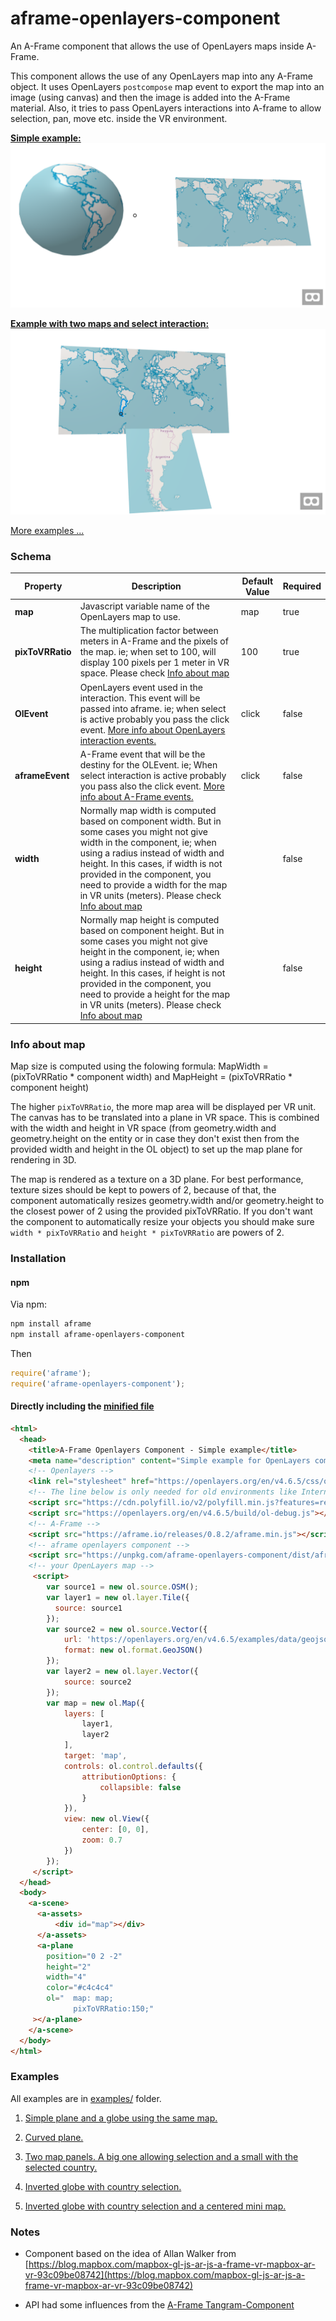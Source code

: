 # aframe-openlayers-component

An A-Frame component that allows the use of OpenLayers maps inside A-Frame.

This component allows the use of any OpenLayers map into any A-Frame object. It uses OpenLayers `postcompose` map event to export the map into an image (using canvas) and then the image is added into the A-Frame material. Also, it tries to pass OpenLayers interactions into A-frame to allow selection, pan, move etc. inside the VR environment.


**[Simple example:](https://lcalisto.github.io/aframe-openlayers-component/examples/simple.html)**
[![Example](docs/simple.png)](https://lcalisto.github.io/aframe-openlayers-component/examples/simple.html)

**[Example with two maps and select interaction:](https://lcalisto.github.io/aframe-openlayers-component/examples/select.html)**
[![Example](docs/select.png)](https://lcalisto.github.io/aframe-openlayers-component/examples/select.html)

[More examples ...](#examples)

### Schema

| Property | Description | Default Value | Required |
| -------- | ----------- | ------------- | ---- |
| **map** | Javascript variable name of the OpenLayers map to use. | map | true|
| **pixToVRRatio** | The multiplication factor between meters in A-Frame and the pixels of the map. ie; when set to 100, will display 100 pixels per 1 meter in VR space. Please check [Info about map](#info-about-map) | 100 | true |
| **OlEvent** | OpenLayers event used in the interaction. This event will be passed into aframe. ie; when select is active probably you pass the click event. [More info about OpenLayers interaction events.](https://openlayers.org/en/latest/apidoc/ol.interaction.html) | click | false |
| **aframeEvent** | A-Frame event that will be the destiny for the OLEvent. ie; When select interaction is active probably you pass also the click event. [More info about A-Frame events.](https://aframe.io/docs/0.8.0/introduction/interactions-and-controllers.html#sidebar)  | click | false |
| **width** | Normally map width is computed based on component width. But in some cases you might not give width in the component, ie; when using a radius instead of width and height. In this cases, if width is not provided in the component, you need to provide a width for the map in VR units (meters). Please check [Info about map](#info-about-map) |  | false |
| **height** | Normally map height is computed based on component height. But in some cases you might not give height in the component, ie; when using a radius instead of width and height. In this cases, if height is not provided in the component, you need to provide a height for the map in VR units (meters). Please check [Info about map](#info-about-map)  |  | false |

### Info about map

Map size is computed using the folowing formula: MapWidth = (pixToVRRatio * component width) and MapHeight = (pixToVRRatio * component height) 

The higher `pixToVRRatio`, the more map area will be displayed per VR unit. The canvas has to be translated into a plane in VR space. This is combined with the width and height in VR space (from geometry.width and geometry.height on the entity or in case they don't exist then from the provided width and height in the OL object) to set up the map plane for rendering in 3D.

The map is rendered as a texture on a 3D plane. For best performance, texture sizes should be kept to powers of 2, because of that, the component automatically resizes geometry.width and/or geometry.height to the closest power of 2 using the provided pixToVRRatio. If you don't want the component to automatically resize your objects you should make sure `width * pixToVRRatio` and `height * pixToVRRatio` are powers of 2.

### Installation


#### npm

Via npm:

```bash
npm install aframe
npm install aframe-openlayers-component
```

Then

```js
require('aframe');
require('aframe-openlayers-component');
```

#### Directly including the [minified file](dist)

```html
<html>
  <head>
    <title>A-Frame Openlayers Component - Simple example</title>
    <meta name="description" content="Simple example for OpenLayers component in a flat panel."></meta>
    <!-- Openlayers -->
    <link rel="stylesheet" href="https://openlayers.org/en/v4.6.5/css/ol.css" type="text/css">
    <!-- The line below is only needed for old environments like Internet Explorer and Android 4.x -->
    <script src="https://cdn.polyfill.io/v2/polyfill.min.js?features=requestAnimationFrame,Element.prototype.classList,URL"></script>
    <script src="https://openlayers.org/en/v4.6.5/build/ol-debug.js"></script>
    <!-- A-Frame -->
    <script src="https://aframe.io/releases/0.8.2/aframe.min.js"></script>
    <!-- aframe openlayers component -->
    <script src="https://unpkg.com/aframe-openlayers-component/dist/aframe-openlayers-component.min.js"></script> 
    <!-- your OpenLayers map -->
     <script>
        var source1 = new ol.source.OSM();
        var layer1 = new ol.layer.Tile({
          source: source1
        });
        var source2 = new ol.source.Vector({
            url: 'https://openlayers.org/en/v4.6.5/examples/data/geojson/countries.geojson',
            format: new ol.format.GeoJSON()
        });
        var layer2 = new ol.layer.Vector({
            source: source2
        });
        var map = new ol.Map({
            layers: [
                layer1,
                layer2
            ],
            target: 'map',
            controls: ol.control.defaults({
                attributionOptions: {
                    collapsible: false
                }
            }),
            view: new ol.View({
                center: [0, 0],
                zoom: 0.7
            })
        });
	 </script>
  </head>
  <body>
    <a-scene>
      <a-assets>
          <div id="map"></div>
      </a-assets>
      <a-plane 
        position="0 2 -2" 
        height="2" 
        width="4" 
        color="#c4c4c4"
        ol="  map: map;
              pixToVRRatio:150;"
     ></a-plane>
    </a-scene>
  </body>
</html>
```

### Examples

All examples are in [examples/](examples/) folder.

1. [Simple plane and a globe using the same map.](https://lcalisto.github.io/aframe-openlayers-component/examples/simple.html)

2. [Curved plane.](https://lcalisto.github.io/aframe-openlayers-component/examples/curvedPlane.html)

3. [Two map panels. A big one allowing selection and a small with the selected country.](https://lcalisto.github.io/aframe-openlayers-component/examples/select.html)

4. [Inverted globe with country selection.](https://lcalisto.github.io/aframe-openlayers-component/examples/inverted.html)

5. [Inverted globe with country selection and a centered mini map.](https://lcalisto.github.io/aframe-openlayers-component/examples/invertedTwoMaps.html)




### Notes

* Component based on the idea of Allan Walker from [https://blog.mapbox.com/mapbox-gl-js-ar-js-a-frame-vr-mapbox-ar-vr-93c09be08742](https://blog.mapbox.com/mapbox-gl-js-ar-js-a-frame-vr-mapbox-ar-vr-93c09be08742)

* API had some influences from the [A-Frame Tangram-Component](https://github.com/mattrei/aframe-tangram-component)
